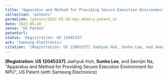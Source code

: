 ```yaml
---
title: "Apparatus and Method for Providing Secure Execution Environment for NPU"
collection: 'patents'
permalink: /patent/2022-05-20-npu_memory_patent_us
date: 2022-05-20
venue: 'US Patent'
patenturl:
status: 'Registration: US 12045337'
ack: 'Samsung Electronics'
citation: '[Registration: US 12045337] Jaehyuk Huh, Sunho Lee, and Seonjin Na, &quot;Apparatus and Method for Providing Secure Execution Environment for NPU&quot;, US Patent (with Samsung Electronics)'
---
```

**[Registration: US 12045337]** Jaehyuk Huh, **Sunho Lee**, and Seonjin Na, &quot;Apparatus and Method for Providing Secure Execution Environment for NPU&quot;, US Patent (with Samsung Electronics)
